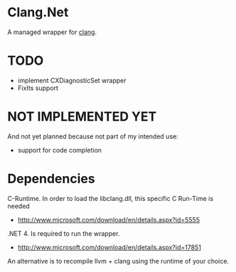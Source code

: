 Clang.Net
=========

A managed wrapper for [clang](http://clang.llvm.org/).

TODO
====
- implement CXDiagnosticSet wrapper
- FixIts support

NOT IMPLEMENTED YET
===================
And not yet planned because not part of my intended use:

- support for code completion

Dependencies
============

C-Runtime. In order to load the libclang.dll, this specific C Run-Time is needed

- http://www.microsoft.com/download/en/details.aspx?id=5555

.NET 4. Is required to run the wrapper.

- http://www.microsoft.com/download/en/details.aspx?id=17851

An alternative is to recompile llvm + clang using the runtime of your choice.


